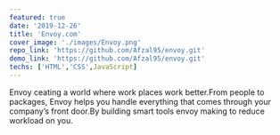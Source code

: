 ```yaml
---
featured: true
date: '2019-12-26'
title: 'Envoy.com'
cover_image: './images/Envoy.png'
repo_link: 'https://github.com/Afzal95/envoy.git'
demo_link: 'https://github.com/Afzal95/envoy.git'
techs: ['HTML','CSS',JavaScript]
---
```


Envoy ceating a world where work places work better.From people to packages, Envoy helps you handle everything that comes through your company’s front door.By building smart tools envoy making to reduce workload on you.